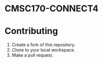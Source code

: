 # CMSC170-CONNECT4

# Contributing

1. Create a fork of this repository.
2. Clone to your local workspace.
3. Make a pull request.
